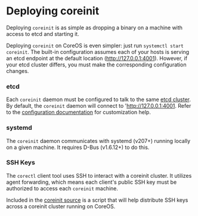 # Deploying coreinit

Deploying `coreinit` is as simple as dropping a binary on a machine with access to etcd and starting it.

Deploying `coreinit` on CoreOS is even simpler: just run `systemctl start coreinit`. The built-in configuration assumes each of your hosts is serving an etcd endpoint at the default location (http://127.0.0.1:4001). However, if your etcd cluster differs, you must make the corresponding configuration changes.

### etcd

Each `coreinit` daemon must be configured to talk to the same [etcd cluster][etcd]. By default, the `coreinit` daemon will connect to 'http://127.0.0.1:4001. Refer to the [configuration documentation][config] for customization help.

[etcd]: https://coreos.com/docs/cluster-management/setup/getting-started-with-etcd
[config]: configuration.md

### systemd

The `coreinit` daemon communicates with systemd (v207+) running locally on a given machine. It requires D-Bus (v1.6.12+) to do this.

### SSH Keys

The `corectl` client tool uses SSH to interact with a coreinit cluster. It utilizes agent forwarding, which means each client's public SSH key must be authorized to access each `coreinit` machine.

Included in the [coreinit source](../contrib/corectl-inject-ssh.sh) is a script that will help distribute SSH keys across a coreinit cluster running on CoreOS.